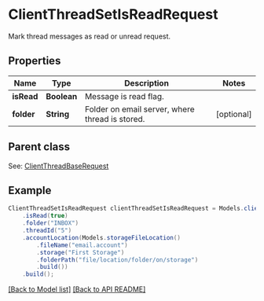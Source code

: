 # ClientThreadSetIsReadRequest

Mark thread messages as read or unread request.             

## Properties
Name | Type | Description | Notes
------------ | ------------- | ------------- | -------------
**isRead** | **Boolean** | Message is read flag.              | 
**folder** | **String** | Folder on email server, where thread is stored.              |  [optional]

## Parent class

See: [ClientThreadBaseRequest](ClientThreadBaseRequest.md)


## Example
```java
ClientThreadSetIsReadRequest clientThreadSetIsReadRequest = Models.clientThreadSetIsReadRequest()
    .isRead(true)
    .folder("INBOX")
    .threadId("5")
    .accountLocation(Models.storageFileLocation()
        .fileName("email.account")
        .storage("First Storage")
        .folderPath("file/location/folder/on/storage")
        .build())
    .build();
```


[[Back to Model list]](Models.md) [[Back to API README]](README.md)

